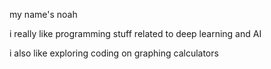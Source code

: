 my name's noah

i really like programming stuff related to deep learning and AI

i also like exploring coding on graphing calculators
